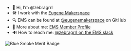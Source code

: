 - 👋 Hi, I’m @zebragrrl
- 🛠 I work with the [Eugene Makerspace](http://www.eugenemakerspace.com)
- 🔍 EMS can be found at [@eugenemakerspace](https://github.com/eugenemakerspace) on GitHub
- 👤 More about me: [EMS Member Profile](https://wiki.eugenemakerspace.com/User:Zebragrrl)
- 🔊 How to reach me: [\@zebragrrl on the EMS slack](http://bit.ly/ems-slack)

![Blue Smoke Merit Badge](https://wiki.eugenemakerspace.com/images/5/5f/Bluesmoke.png "Blue Smoke Merit Badge - Everything is going well until the exact moment that the blue smoke comes out. This badge is earned by accidentally blowing something up while working on a project. Put the wrong voltage to something, get the wires crossed, blow half the breakers in the shop while testing something? Set your project back to the stone-age? Look at the bright side: You just earned the blue smoke badge!")

<!---
zebragrrl/zebragrrl is a ✨ special ✨ repository because its `README.md` (this file) appears on your GitHub profile.
You can click the Preview link to take a look at your changes.
--->
